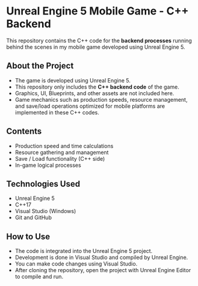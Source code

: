 # Unreal Engine 5 Mobile Game - C++ Backend

This repository contains the C++ code for the **backend processes** running behind the scenes in my mobile game developed using Unreal Engine 5.

## About the Project

- The game is developed using Unreal Engine 5.  
- This repository only includes the **C++ backend code** of the game.  
- Graphics, UI, Blueprints, and other assets are not included here.  
- Game mechanics such as production speeds, resource management, and save/load operations optimized for mobile platforms are implemented in these C++ codes.

## Contents

- Production speed and time calculations  
- Resource gathering and management  
- Save / Load functionality (C++ side)  
- In-game logical processes

## Technologies Used

- Unreal Engine 5  
- C++17  
- Visual Studio (Windows)  
- Git and GitHub

## How to Use

- The code is integrated into the Unreal Engine 5 project.  
- Development is done in Visual Studio and compiled by Unreal Engine.  
- You can make code changes using Visual Studio.  
- After cloning the repository, open the project with Unreal Engine Editor to compile and run.

